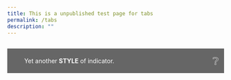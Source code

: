 ```yaml
---
title: This is a unpublished test page for tabs
permalink: /tabs
description: ""
---
```


<!--<html>
<head>
<meta charset="utf-8">
<title>Test Accordion</title>

<style>

input { display: none; }
input + label { display: inline-block }

input ~ .tab { display: none }
#tab1:checked ~ .tab.content1,
#tab2:checked ~ .tab.content2,
#tab3:checked ~ .tab.content3,
#tab4:checked ~ .tab.content4,
#tab5:checked ~ .tab.content5 { display: block; }

input + label {
  border: 1px solid #999;
  background: #EEE;
  padding: 4px 12px;
  border-radius: 4px 4px 0 0;
  position: relative;
  top: 1px;
}
input:checked + label {
  background: #FFF;
  border-bottom: 1px solid transparent;
}
input ~ .tab {
  border-top: 1px solid #999;
  padding: 12px;
		}
</style>
</head>
<body>
<input type="radio" name="tabs" id="tab1" checked />
<label for="tab1">Tab1</label>

<input type="radio" name="tabs" id="tab2" />
<label for="tab2">Tab2</label>

<input type="radio" name="tabs" id="tab3" />
<label for="tab3">Tab3</label>

<input type="radio" name="tabs" id="tab4" />
<label for="tab4">tab4</label>

<input type="radio" name="tabs" id="tab5" />
<label for="tab5">tab5</label>

<div class="tab content1">Tab1 Contents</div>
<div class="tab content2">Tab2 Contents</div>
<div class="tab content3">Tab3 Contents</div>
<div class="tab content4">Tab4 Contents</div>
<div class="tab content5">Tab5 Contents</div>
</body>
</html>

<html>
<head>
<style>
  .pushable {
    background: hsl(345deg, 100%, 76%);
    border-radius: 12px;
    border: none;
    padding: 0;
    cursor: pointer;
    outline-offset: 4px;
  }
  .front {
    display: block;
    padding: 12px 42px;
    border-radius: 12px;
    font-size: 1.25rem;
    background: hsl(345deg, 100%, 84%);
    color: white;
    transform: translateY(-6px);
  }

  .pushable:active .front {
    transform: translateY(-2px);
  }
</style>
	</head>
<body>	
<a href="/arriving/general-travel/fully-vaccinated"><button class="pushable">
  <span class="front">
	 <p style="font-size:20px; margin-top:10px; margin-bottom:0px; line-height:1.35; text-align:justify;"> <b>CLICK HERE for Travel Checklist for Fully Vaccinated Travellers</b></p>
  <ul style="list-style-type: disc; line-height:1.35; text-align:justify;">
	  <li style="line-height:1.35; font-size:20px;">Fully Vaccinated with WHO Emergency Use Listing Vaccines; or</li>
	   <li style="line-height:1.35; font-size:20px; text-align:justify;">Aged 12 and below regardless of vaccination status </li>
	  </ul>
	</span>
	</button></a>
</body>
</html>

 <p style="font-size:20px; margin-top:20px; margin-bottom:20px; line-height:1.35;"></p>

<html>
<head>
<style>
  .pushableT {
    background: hsl(205deg, 40%, 30%);
    border-radius: 12px;
    border: none;
    padding: 0;
    cursor: pointer;
    outline-offset: 4px;
  }
  .frontT {
    display: block;
    padding: 12px 42px;
    border-radius: 12px;
    font-size: 1.25rem;
    background: hsl(205deg, 40%, 20%);
    color: white;
    transform: translateY(-6px);
  }

  .pushableT:active .front {
    transform: translateY(-2px);
  }
</style>
	</head>
<body>	
<a href="/arriving/general-travel/non-fully-vaccinated"><button class="pushableT">
  <span class="frontT">
	 <p style="font-size:20px; margin-top:10px; margin-bottom:0px; line-height:1.35; text-align:justify;"> <b>CLICK HERE for Travel Checklist for Non-Fully Vaccinated Travellers</b></p>
  <ul style="list-style-type: disc; line-height:1.35; width:auto;">
	  <li style="line-height:1.35; font-size:20px; text-align:justify;">Aged 13 and above and not fully vaccinated with <br> WHO Emergency Use Listing Vaccines; or  </li>
	   <li style="line-height:1.35; font-size:20px; text-align:justify;">Certified medically ineligible for COVID-19 vaccinations </li>
	  </ul>
	</span>
	</button></a>
</body>
</html>-->

<html>
<head>
<meta charset="utf-8">
<title>Test Accordion</title>
<style>
/* # The Rotating Marker # */
details summary::-webkit-details-marker { display: none; }
summary::before {
  font-family: "Hiragino Mincho ProN", "Open Sans", sans-serif;
  content: "▶";
  position: absolute;
  top: 1rem;
  left: 0.8rem;
  transform: rotate(0);
  transform-origin: center;
  transition: 0.2s transform ease;
}
details[open] > summary:before {
  transform: rotate(90deg);
  transition: 0.45s transform ease;
}

/* # The Sliding Summary # */
details { overflow: hidden; }
details summary {
  position: relative;
  z-index: 10;
}
@keyframes details-show {
  from {
    margin-bottom: -80%;
    opacity: 0;
    transform: translateY(-100%);
  }
}
details > *:not(summary) {
  animation: details-show 500ms ease-in-out;
  position: relative;
  z-index: 1;
  transition: all 0.3s ease-in-out;
  color: transparent;
  overflow: hidden;
}
details[open] > *:not(summary) { color: inherit; }

/* # Style 2 # */
details.style2 summary::before {
  content: "×";
  color: #FFF;
  font-size: 2rem;
  line-height: 1rem;
  transform: rotate(-45deg);
  top: 1.2rem;
  left: 0.5rem;
}
details[open].style2 > summary:before {
  transform: rotate(90deg);
  color: #F00 !important;
  transition: color ease 2s, transform ease 1s;
}

/* # Style 3 # */
details.style3 summary::before {
  content: "›";
  font-size: 2.5rem;
  line-height: 1rem;
  top: 1.3rem;
  left: 0rem;
  margin: -0.5rem -0.5rem 0 0.5rem;
  transform-origin: bottom center;
  transition: margin linear 0.05s;
}
details.style3:hover > summary:before {
  color: #FFF;
}
details[open].style3 > summary:before {
  left: 0rem;
  color: #CCC;
  transform: rotate(90deg);
  margin-left: 0.4rem;
  transition: color ease 2s, transform ease 1s, margin ease 1s;
}
@supports (-webkit-touch-callout: none) {
  details.style3 summary::before { top: 1.6rem; }
  details[open].style3 > summary:before { top: 1.3rem; transition: all 0.8s; }
}

/* # Style 4 # */
details.style4 summary {
  padding-right: 2.2rem;
  padding-left: 1rem;
}
details.style4 summary::before {
  content: "×";
  color: #FFF;
  font-size: 2rem;
  line-height: 1rem;
  transform: rotate(-45deg);
  top: 1.2rem;
  left: unset;
  right: 0.6rem;
}
details[open].style4 > summary:before {
  transform: rotate(90deg);
  color: #F00 !important;
  transition: color ease 2s, transform ease 1s;
}

/* # Style 5 # */
details.style5 summary {
  padding-right: 2.2rem;
  padding-left: 1rem;
}
details.style5 summary::before {
  content: "🙈";
  font-size: 1.5rem;
  top: 0.5rem;
  left: unset;
  right: 0.5rem;
  transform: rotate(0);
}
details.style5:hover > summary::before {
  content: "🙊";
}
details[open].style5 > summary::before {
  content: "🐵";
  transform: rotate(0deg);
}
details[open].style5 > summary:hover::before {
  content: "🙉";
}
details .monkey-see { display: inline; }
details .monkey-hide { display: none; }
details[open] .monkey-see { display: none; }
details[open] .monkey-hide { display: inline; }

/* # Style 6 # */
details.style6 summary {
  padding-right: 2.2rem;
  padding-left: 1rem;
}
details.style6 summary::before {
  content: "❔";
  font-size: 1.5rem;
  top: 0.5rem;
  left: unset;
  right: 0.5rem;
  transform: rotate(0);
}
details.style6:hover > summary:before {
  content: "\271A";
}
details[open].style6 > summary:before {
  content: "\2716";
  transform: rotate(0deg);
}

/* # Style 7 # */
details.style7 summary {
  padding-left: 3rem;
}
details[open].style7 summary,
details.style7:hover summary {
  background: #000;
  color: #CCC;
}
details[open].style7 summary strong,
details.style7:hover summary strong {
  color: #FDCE4C;
}
details.style7:hover summary strong { color: #ffdf87; }
details.style7 summary::before {
  content: "🌑";
  font-size: 1.5rem;
  top: 0.5rem;
  left: 0.5rem;
  transform: rotate(0);
}
details.style7:hover > summary::before {
  content: "🌕";
}
details[open].style7 > summary::before {
  content: "🌕";
  transform: rotate(0deg);
}
details[open].style7 > summary:hover::before {
  content: "🌕";
}
details .moon-new { display: inline; }
details .moon-full { display: none; }
details[open] .moon-new { display: none; }
details[open] .moon-full { display: inline; }
details.style7 .content { background: #DDD; }

/* # Just Some Pretty Styles # */
body { font-family: "Open Sans", sans-serif; padding-bottom: 400px; }
img { max-width: 100%; }
p { margin: 0; padding-bottom: 10px; }
p:last-child { padding: 0; }
details {
  max-width: 500px;
  box-sizing: border-box;
  margin-top: 5px;
  background: white;
}
summary {
  border: 4px solid transparent;
  outline: none;
  padding: 1rem;
  display: block;
  background: #666;
  color: white;
  padding-left: 2.2rem;
  position: relative;
  cursor: pointer;
}
details[open] summary,
summary:hover {
  color: #FFCA28;
  background: #444;
}
summary:hover strong,
details[open] summary strong,
summary:hover::before,
details[open] summary::before {
  color: #FFA128;
}
.content {
  padding: 10px;
  border: 2px solid #888;
  border-top: none;
}
</style>
</head>
	<body>
<details class="style6">
  <summary>Yet another <strong>STYLE</strong> of indicator.</summary>
  <div class="content">
    <p>
      Lorem, ipsum dolor sit amet consectetur adipisicing elit. Modi unde, ex rem voluptates autem aliquid veniam quis temporibus repudiandae illo, nostrum, pariatur quae! At animi modi dignissimos corrupti placeat voluptatum!
    </p>
    <img src="https://placebear.com/400/200" alt="">
    <p>
      Facilis ducimus iure officia quos possimus quaerat iusto, quas, laboriosam sapiente autem ab assumenda eligendi voluptatum nisi eius cumque, tempore reprehenderit optio placeat praesentium non sint repellendus consequuntur? Nihil, soluta.
    </p>
  </div>
</details>
</body>
</html>

